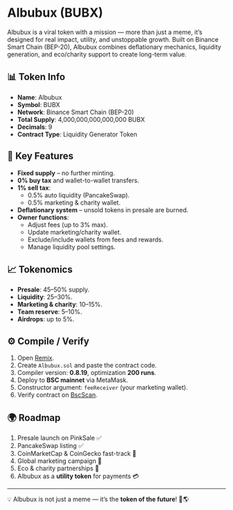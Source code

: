 # Albubux (BUBX)

Albubux is a viral token with a mission — more than just a meme, it’s designed for real impact, utility, and unstoppable growth. Built on Binance Smart Chain (BEP-20), Albubux combines deflationary mechanics, liquidity generation, and eco/charity support to create long-term value.

## 📊 Token Info
- **Name**: Albubux  
- **Symbol**: BUBX  
- **Network**: Binance Smart Chain (BEP-20)  
- **Total Supply**: 4,000,000,000,000,000 BUBX  
- **Decimals**: 9  
- **Contract Type**: Liquidity Generator Token  

## 🔑 Key Features
- **Fixed supply** – no further minting.  
- **0% buy tax** and wallet-to-wallet transfers.  
- **1% sell tax**:  
  - 0.5% auto liquidity (PancakeSwap).  
  - 0.5% marketing & charity wallet.  
- **Deflationary system** – unsold tokens in presale are burned.  
- **Owner functions**:  
  - Adjust fees (up to 3% max).  
  - Update marketing/charity wallet.  
  - Exclude/include wallets from fees and rewards.  
  - Manage liquidity pool settings.  

## 📈 Tokenomics
- **Presale**: 45–50% supply.  
- **Liquidity**: 25–30%.  
- **Marketing & charity**: 10–15%.  
- **Team reserve**: 5–10%.  
- **Airdrops**: up to 5%.  

## ⚙️ Compile / Verify
1. Open [Remix](https://remix.ethereum.org).  
2. Create `Albubux.sol` and paste the contract code.  
3. Compiler version: **0.8.19**, optimization **200 runs**.  
4. Deploy to **BSC mainnet** via MetaMask.  
5. Constructor argument: `feeReceiver` (your marketing wallet).  
6. Verify contract on [BscScan](https://bscscan.com/verifyContract).  

## 🌍 Roadmap
1. Presale launch on PinkSale ✅  
2. PancakeSwap listing ✅  
3. CoinMarketCap & CoinGecko fast-track 🚀  
4. Global marketing campaign 🎯  
5. Eco & charity partnerships 🌱  
6. Albubux as a **utility token** for payments 💳  

---

💡 Albubux is not just a meme — it’s the **token of the future**! 🚀🌎 
